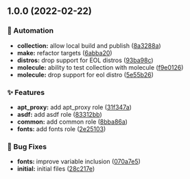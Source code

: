 ## 1.0.0 (2022-02-22)


### :robot: Automation

* **collection:** allow local build and publish ([8a3288a](https://github.com/donhector/ansible-collection-workstation/commit/8a3288a825375cbfeca6745901832453cef7cf90))
* **make:** refactor targets ([6abba20](https://github.com/donhector/ansible-collection-workstation/commit/6abba2085697afe5dab80c2a987c5bfd5ed399eb))
* **distros:** drop support for EOL distros ([93ba98c](https://github.com/donhector/ansible-collection-workstation/commit/93ba98cea128c840de8a77ab7c63b65649980635))
* **molecule:** ability to test collection with molecule ([f9e0126](https://github.com/donhector/ansible-collection-workstation/commit/f9e01260e39fde03f40e6cbf5ddde99206a0f1f1))
* **molecule:** drop support for eol distro ([5e55b26](https://github.com/donhector/ansible-collection-workstation/commit/5e55b26ec9e2801df4d75818719f5df9701c7043))


### :sparkles: Features

* **apt_proxy:** add apt_proxy role ([31f347a](https://github.com/donhector/ansible-collection-workstation/commit/31f347a4e37ffce92f8aecc792683e6c3d20f403))
* **asdf:** add asdf role ([83312bb](https://github.com/donhector/ansible-collection-workstation/commit/83312bb23ab5a091a47e743398acbc4fe3148fe1))
* **common:** add common role ([8bba86a](https://github.com/donhector/ansible-collection-workstation/commit/8bba86a418b5c3cd8ef4979e56c06ff1fe5a8032))
* **fonts:** add fonts role ([2e25103](https://github.com/donhector/ansible-collection-workstation/commit/2e251038ce7fd5250584a6d1a2ae0a86e8a2c808))


### :bug: Bug Fixes

* **fonts:** improve variable inclusion ([070a7e5](https://github.com/donhector/ansible-collection-workstation/commit/070a7e5903b6d466405b5a50fd706b871eab6af1))
* **initial:** initial files ([28c217e](https://github.com/donhector/ansible-collection-workstation/commit/28c217ecd128b4b8a5363f4aa2406504cef4705e))
